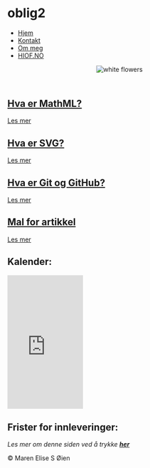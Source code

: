 # oblig2<!DOCTYPE html>
<html>
	<head>
		<meta charset="UTF-8"/>
		<title>Oblig 2 - webutvikling</title>
		<link rel="stylesheet" href="oblig2.css">
		<link rel="stylesheet" href="https://cdnjs.cloudflare.com/ajax/libs/font-awesome/4.7.0/css/font-awesome.min.css">
	</head>
		<body>
		<div id="head">
		<nav>
			<ul> 
				<li><a class="home" href="#"> Hjem </a></li>
				<li><a class="kontakt" href="#"> Kontakt </a></li>
				<li><a class="dennesiden" href="#"> Om meg </a></li>
				<li><a class="hiof" href="https://www.hiof.no/"> HIOF.NO </a></li>
			</ul> 
		</nav>
		<header> 
		<img src="bilde2.jpg" alt="white flowers"> 
		</header>
		</div>
	    	<div id='main'>
		      	<article> 
		      	<a class="overskrift" href="mathml.html"><h1> Hva er MathML? </h1></a>
		      	<a class="knapp" href="mathml.html"> Les mer </a>
		      	</article>
		      	<article>
		      	<a class="overskrift" href="svg.html"> <h1> Hva er SVG? </h1></a>
		      	<a class="knapp" href="svg.html"> Les mer </a>
		      	</article>
		      	<article> 
		      	<a class="overskrift" href="gitgithub.html"> <h1> Hva er Git og GitHub? </h1></a>
		      	<p>  </p>
		      	<a class="knapp" href="gitgithub.html"> Les mer </a>
		      	</article>
		      	<article> 
		      	<a class="overskrift" href="artikkelmal.html"> <h1> Mal for artikkel </h1></a>
		      	<p>  </p>
		      	<a class="knapp" href="artikkelmal.html"> Les mer </a>
		      	</article>
		      	<aside> 
		     	<h2> Kalender: </h2>
		     	<iframe src="https://calendar.google.com/calendar/embed?src=j19u3d31kqt29fstcikvit8gs8%40group.calendar.google.com&ctz=Europe/Oslo" style="border: 0" width="170" height="300" frameborder="0" scrolling="no"></iframe>
		     	<h2> Frister for innleveringer: </h2>  
		     	</aside>
	    	</div>	
    	<footer>
    		<p><i class="fa fa-lightbulb-o"> Les mer om denne siden ved å trykke
    		<a class="footer" href="omdenne.html"><b> her  </b></i> </a> </p>
    		<p> © Maren Elise S Øien </p>
    	</footer>	
	</body>
</html> 
